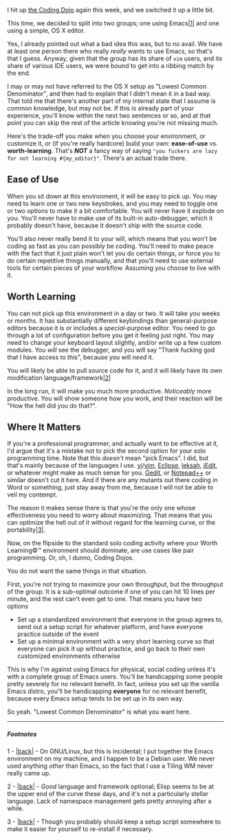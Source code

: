 I hit up [the Coding Dojo](http://www.meetup.com/Toronto-Coding-Dojo/events/calendar/) again this week, and we switched it up a little bit.

This time, we decided to split into two groups; one using Emacs<a name="note-Fri-Aug-31-105639EDT-2012"></a>[|1|](#foot-Fri-Aug-31-105639EDT-2012) and one using a simple, OS X editor.

Yes, I already pointed out what a bad idea this was, but to no avail. We have at least one person there who really *really* wants to use Emacs, so that's that I guess. Anyway, given that the group has its share of `vim` users, and its share of various IDE users, we were bound to get into a ribbing match by the end.

I may or may not have referred to the OS X setup as "Lowest Common Denominator", and then had to explain that I didn't mean it in a bad way. That told me that there's another part of my internal state that I assume is common knowledge, but may not be. If this *is* already part of your experience, you'll know within the next two sentences or so, and at that point you can skip the rest of the article knowing you're not missing much.

Here's the trade-off you make when you choose your environment, or customize it, or (if you're really hardcore) build your own: **ease-of-use** vs. **worth-learning**. That's ***NOT*** a fancy way of saying `"you fuckers are lazy for not learning #{my_editor}"`. There's an actual trade there.

## <a name="ease-of-use"></a>Ease of Use

When you sit down at this environment, it will be easy to pick up. You may need to learn one or two new keystrokes, and you may need to toggle one or two options to make it a bit comfortable. You will never have it explode on you. You'll never have to make use of its built-in auto-debugger, which it probably doesn't have, because it doesn't ship with the source code.

You'll also never really bend it to your will, which means that you won't be coding as fast as you can possibly be coding. You'll need to make peace with the fact that it just plain won't let you do certain things, or force you to do certain repetitive things manually, and that you'll need to use external tools for certain pieces of your workflow. Assuming you choose to live with it.

## <a name="worth-learning"></a>Worth Learning

You can not pick up this environment in a day or two. It will take you weeks or months. It has substantially different keybindings than general-purpose editors because it is or includes a *special*-purpose editor. You need to go through a lot of configuration before you get it feeling just right. You may need to change your keyboard layout slightly, and/or write up a few custom modules. You *will* see the debugger, and you will say "Thank fucking god that I have access to this", because you will *need* it.

You will likely be able to pull source code for it, and it will likely have its own modification language/framework<a name="note-Fri-Aug-31-110008EDT-2012"></a>[|2|](#foot-Fri-Aug-31-110008EDT-2012)

In the long run, it will make you much more productive. *Noticeably* more productive. You will show someone how you work, and their reaction will be "How the hell did you do that?".

## <a name="where-it-matters"></a>Where It Matters

If you're a professional programmer, and actually want to be effective at it, I'd argue that it's a mistake not to pick the second option for your solo programming time. Note that this *doesn't* mean "pick Emacs". I did, but that's mainly because of the languages I use. [vi](https://en.wikipedia.org/wiki/Vi)/[vim](http://www.vim.org/), [Eclipse](http://eclipse.org/), [leksah](http://leksah.org/), [jEdit](http://www.jedit.org/), or whatever might make as much sense for you. [Gedit](http://projects.gnome.org/gedit/), or [Notepad++](http://www.notepad-plus-plus.org/) or similar doesn't cut it here. And if there are any mutants out there coding in Word or something, just stay away from me, because I will not be able to veil my contempt.

The reason it makes sense there is that you're the only one whose effectiveness you need to worry about maximizing. That means that you can optimize the hell out of it without regard for the learning curve, or the portability<a name="note-Fri-Aug-31-111326EDT-2012"></a>[|3|](#foot-Fri-Aug-31-111326EDT-2012).

Now, on the flipside to the standard solo coding activity where your Worth Learning©™ environment should dominate, are use cases like pair programming. Or, oh, I dunno, Coding Dojos.

You do not want the same things in that situation.

First, you're not trying to maximize your own throughput, but the throughput of the group. It is a sub-optimal outcome if one of you can hit 10 lines per minute, and the rest can't even get to one. That means you have two options

- Set up a standardized environment that everyone in the group agrees to, send out a setup script for whatever platform, and have everyone practice outside of the event
- Set up a minimal environment with a very short learning curve so that everyone can pick it up without practice, and go back to their own customized environments otherwise

This is why I'm against using Emacs for physical, social coding unless it's with a complete group of Emacs users. You'll be handicapping some people pretty severely for no relevant benefit. In fact, unless you set up the vanilla Emacs distro, you'll be handicapping **everyone** for no relevant benefit, because every Emacs setup tends to be set up in its own way.

So yeah. "Lowest Common Denominator" is what you want here.

* * *
##### Footnotes

1 - <a name="foot-Fri-Aug-31-105639EDT-2012"></a>[|back|](#note-Fri-Aug-31-105639EDT-2012) - On GNU/Linux, but this is incidental; I put together the Emacs environment on my machine, and I happen to be a Debian user. We never used anything *other* than Emacs, so the fact that I use a Tiling WM never really came up.

2 - <a name="foot-Fri-Aug-31-110008EDT-2012"></a>[|back|](#note-Fri-Aug-31-110008EDT-2012) - *Good* language and framework optional; Elisp seems to be at the upper end of the curve these days, and it's not a particularly stellar language. Lack of namespace management gets pretty annoying after a while.

3 - <a name="foot-Fri-Aug-31-111326EDT-2012"></a>[|back|](#note-Fri-Aug-31-111326EDT-2012) - Though you probably should keep a setup script somewhere to make it easier for yourself to re-install if necessary.
